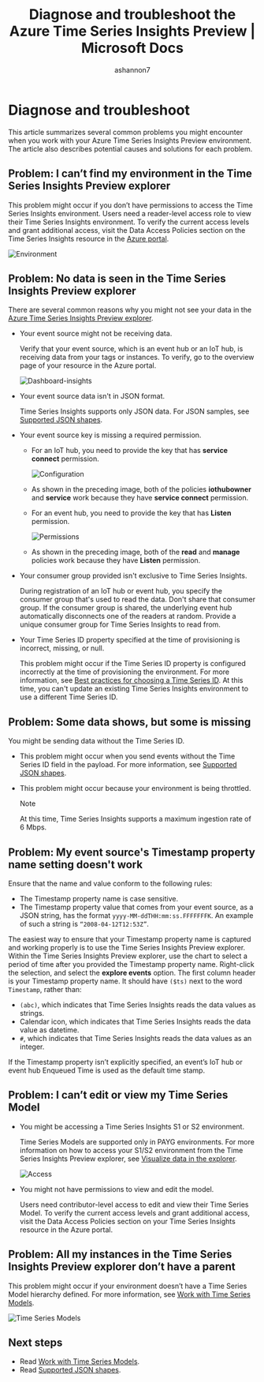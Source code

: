 ﻿---
title: 'Diagnose and troubleshoot the Azure Time Series Insights Preview | Microsoft Docs'
description: Understand how to diagnose and troubleshoot with the Azure Time Series Insights Preview.
author: ashannon7
ms.author: anshan
ms.workload: big-data
manager: cshankar
ms.service: time-series-insights
services: time-series-insights
ms.topic: conceptual
ms.date: 12/06/2018
ms.custom: seodec18
---

# Diagnose and troubleshoot

This article summarizes several common problems you might encounter when you work with your Azure Time Series Insights Preview environment. The article also describes potential causes and solutions for each problem.

## Problem: I can’t find my environment in the Time Series Insights Preview explorer

This problem might occur if you don’t have permissions to access the Time Series Insights environment. Users need a reader-level access role to view their Time Series Insights environment. To verify the current access levels and grant additional access, visit the Data Access Policies section on the Time Series Insights resource in the [Azure portal](https://portal.azure.com/).

  ![Environment][1]

## Problem: No data is seen in the Time Series Insights Preview explorer

There are several common reasons why you might not see your data in the [Azure Time Series Insights Preview explorer](https://insights.timeseries.azure.com/preview).

- Your event source might not be receiving data.

    Verify that your event source, which is an event hub or an IoT hub, is receiving data from your tags or instances. To verify, go to the overview page of your resource in the Azure portal.

    ![Dashboard-insights][2]

- Your event source data isn't in JSON format.

    Time Series Insights supports only JSON data. For JSON samples, see [Supported JSON shapes](./how-to-shape-query-json.md).

- Your event source key is missing a required permission.

  * For an IoT hub, you need to provide the key that has **service connect** permission.

    ![Configuration][3]

  * As shown in the preceding image, both of the policies **iothubowner** and **service** work because they have **service connect** permission.
  * For an event hub, you need to provide the key that has **Listen** permission.
  
    ![Permissions][4]

  * As shown in the preceding image, both of the **read** and **manage** policies work because they have **Listen** permission.

- Your consumer group provided isn't exclusive to Time Series Insights.

    During registration of an IoT hub or event hub, you specify the consumer group that's used to read the data. Don't share that consumer group. If the consumer group is shared, the underlying event hub automatically disconnects one of the readers at random. Provide a unique consumer group for Time Series Insights to read from.

- Your Time Series ID property specified at the time of provisioning is incorrect, missing, or null.

    This problem might occur if the Time Series ID property is configured incorrectly at the time of provisioning the environment. For more information, see [Best practices for choosing a Time Series ID](./time-series-insights-update-how-to-id.md). At this time, you can't update an existing Time Series Insights environment to use a different Time Series ID.

## Problem: Some data shows, but some is missing

You might be sending data without the Time Series ID.

- This problem might occur when you send events without the Time Series ID field in the payload. For more information, see [Supported JSON shapes](./how-to-shape-query-json.md).

- This problem might occur because your environment is being throttled.

    > [!NOTE]
    > At this time, Time Series Insights supports a maximum ingestion rate of 6 Mbps.

## Problem: My event source's Timestamp property name setting doesn't work

Ensure that the name and value conform to the following rules:

* The Timestamp property name is case sensitive.
* The Timestamp property value that comes from your event source, as a JSON string, has the format `yyyy-MM-ddTHH:mm:ss.FFFFFFFK`. An example of such a string is `“2008-04-12T12:53Z”`.

The easiest way to ensure that your Timestamp property name is captured and working properly is to use the Time Series Insights Preview explorer. Within the Time Series Insights Preview explorer, use the chart to select a period of time after you provided the Timestamp property name. Right-click the selection, and select the **explore events** option. The first column header is your Timestamp property name. It should have `($ts)` next to the word `Timestamp`, rather than:

* `(abc)`, which indicates that Time Series Insights reads the data values as strings.
* Calendar icon, which indicates that Time Series Insights reads the data value as datetime.
* `#`, which indicates that Time Series Insights reads the data values as an integer.

If the Timestamp property isn’t explicitly specified, an event’s IoT hub or event hub Enqueued Time is used as the default time stamp.

## Problem: I can’t edit or view my Time Series Model

- You might be accessing a Time Series Insights S1 or S2 environment.

   Time Series Models are supported only in PAYG environments. For more information on how to access your S1/S2 environment from the Time Series Insights Preview explorer, see [Visualize data in the explorer](./time-series-insights-update-explorer.md).

   ![Access][5]

- You might not have permissions to view and edit the model.

   Users need contributor-level access to edit and view their Time Series Model. To verify the current access levels and grant additional access, visit the Data Access Policies section on your Time Series Insights resource in the Azure portal.

## Problem: All my instances in the Time Series Insights Preview explorer don’t have a parent

This problem might occur if your environment doesn’t have a Time Series Model hierarchy defined. For more information, see [Work with Time Series Models](./time-series-insights-update-how-to-tsm.md).

  ![Time Series Models][6]

## Next steps

- Read [Work with Time Series Models](./time-series-insights-update-how-to-tsm.md).
- Read [Supported JSON shapes](./how-to-shape-query-json.md).

<!-- Images -->
[1]: media/v2-update-diagnose-and-troubleshoot/environment.png
[2]: media/v2-update-diagnose-and-troubleshoot/dashboard-insights.png
[3]: media/v2-update-diagnose-and-troubleshoot/configuration.png
[4]: media/v2-update-diagnose-and-troubleshoot/permissions.png
[5]: media/v2-update-diagnose-and-troubleshoot/access.png
[6]: media/v2-update-diagnose-and-troubleshoot/tsm.png